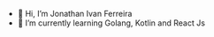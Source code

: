 - 👋 Hi, I’m Jonathan Ivan Ferreira
- 🌱 I’m currently learning Golang, Kotlin and React Js


<!---
jonaferreira/jonaferreira is a ✨ special ✨ repository because its `README.md` (this file) appears on your GitHub profile.
You can click the Preview link to take a look at your changes.
--->
